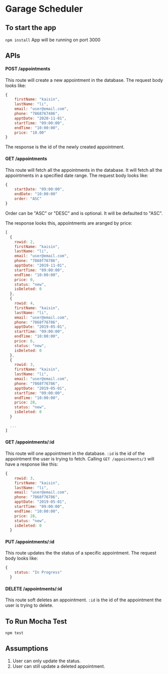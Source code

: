 # Garage Scheduler



## To start the app
`npm install`
App will be running on port 3000



## APIs

#### POST /appointments
This route will create a new appointment in the database. The request body looks like:

```javascript
{
    firstName: "kaisin",
    lastName: "li",
    email: "user@email.com",
    phone: "7868767486",
    apptDate: "2020-11-01",
    startTime: "09:00:00",
    endTime: "10:00:00",
    price: "10.00"
}
```

The response is the id of the newly created appointment.


#### GET /appointments
This route will fetch all the appointments in the database. It will fetch all the appointments in a specified date range. The request body looks like:

```javascript
{
    startDate: "09:00:00",
    endDate: "10:00:00"
    order: "ASC" 
}
```

Order can be "ASC" or "DESC" and is optional. It will be defaulted to "ASC". 

The response looks this, appointments are aranged by price:

```javascript
[
  {
    rowid: 2,
    firstName: "kaisin",
    lastName: "li",
    email: "user@email.com",
    phone: "7868f76786",
    apptDate: "2019-11-01",
    startTime: "09:00:00",
    endTime: "10:00:00",
    price: 0,
    status: "new",
    isDeleted: 0
  },
  {
    rowid: 4,
    firstName: "kaisin",
    lastName: "li",
    email: "user@email.com",
    phone: "7868f76786",
    apptDate: "2019-05-01",
    startTime: "09:00:00",
    endTime: "10:00:00",
    price: 6,
    status: "new",
    isDeleted: 0
  },
  {
    rowid: 3,
    firstName: "kaisin",
    lastName: "li",
    email: "user@email.com",
    phone: "7868f76786",
    apptDate: "2019-05-01",
    startTime: "09:00:00",
    endTime: "10:00:00",
    price: 28,
    status: "new",
    isDeleted: 0
  }

  ...
]
```


#### GET /appointments/:id
This route will one appointment in the database. `:id` is the id of the appointment the user is trying to fetch. Calling `GET /appointments/3` will have a response like this:

```javascript
{
    rowid: 3,
    firstName: "kaisin",
    lastName: "li",
    email: "user@email.com",
    phone: "7868f76786",
    apptDate: "2019-05-01",
    startTime: "09:00:00",
    endTime: "10:00:00",
    price: 28,
    status: "new",
    isDeleted: 0
  }

```


#### PUT /appointments/:id
This route updates the the status of a specific appointment. The request body looks like:

```javascript
{
    status: "In Progress"
  }

```


#### DELETE /appointments/:id
This route soft deletes an appointment. `:id` is the id of the appointment the user is trying to delete.



## To Run Mocha Test
`npm test`



## Assumptions
1. User can only update the status.
2. User can still update a deleted appointment. 


